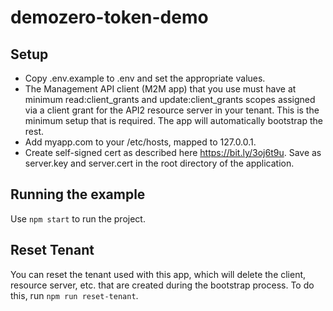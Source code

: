 # demozero-token-demo

## Setup

- Copy .env.example to .env and set the appropriate values.
- The Management API client (M2M app) that you use must have at minimum read:client_grants and update:client_grants scopes assigned via a client grant for the API2 resource server in your tenant. This is the minimum setup that is required. The app will automatically bootstrap the rest.
- Add myapp.com to your /etc/hosts, mapped to 127.0.0.1.
- Create self-signed cert as described here https://bit.ly/3oj6t9u. Save as server.key and server.cert in the root directory of the application.

## Running the example

Use `npm start` to run the project.

## Reset Tenant

You can reset the tenant used with this app, which will delete the client, resource server, etc. that are created during the bootstrap process. To do this, run `npm run reset-tenant`.
